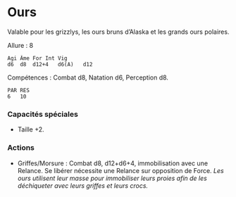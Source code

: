 # Ours

Valable pour les grizzlys, les ours bruns d’Alaska et les grands ours polaires.

Allure : 8

	Agi	Âme	For	Int	Vig
	d6	d8	d12+4	d6(A)	d12

Compétences : Combat d8, Natation d6, Perception d8.

	PAR	RES
	6	10

### Capacités spéciales
- Taille +2.

### Actions
- Griffes/Morsure : Combat d8, d12+d6+4, immobilisation avec une Relance. Se libérer nécessite une Relance sur opposition de Force. _Les ours utilisent leur masse pour immobiliser leurs proies afin de les déchiqueter avec leurs griffes et leurs crocs._
